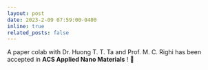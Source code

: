 ```yaml
---
layout: post
date: 2023-2-09 07:59:00-0400
inline: true
related_posts: false
---
```


A paper colab with Dr. Huong T. T. Ta and Prof. M. C. Righi has been accepted in <b>ACS Applied Nano Materials</b> ! 🎉
